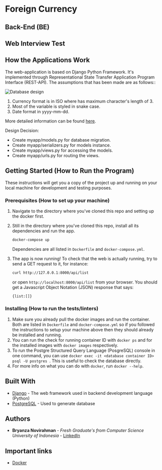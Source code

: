 # Foreign Currency

## Back-End (BE)
## Web Interview Test

## How the Applications Work

The web-application is based on Django Python Framework. It's implemented through Representational State Transfer Application Program Interface (REST-API). The assumptions that has been made are as follows::

![Database design](https://ibb.co/Q96xZc3)

1. Currency format is in ISO where has maximum character's length of 3.
2. Most of the variable is styled in snake case.
3. Date format in yyyy-mm-dd.

More detailed information can be found [here](https://drive.google.com/open?id=11kunl81ebg8U8jWqWiJw24ZLGRfSjfLh).

Design Decision:
* Create myapp/models.py for database migration.
* Create myapp/serializers.py for models instance.
* Create myapp/views.py for accessing the models.
* Create myapp/urls.py for routing the views. 

## Getting Started (How to Run the Program)

These instructions will get you a copy of the project up and running on your local machine for development and testing purposes.

### Prerequisites (How to set up your machine)

1. Navigate to the directory where you've cloned this repo and setting up the docker first.
2. Still in the directory where you've cloned this repo, install all its dependencies and run the app.

    ```bash
    docker-compose up
    ```

    Dependencies are all listed in `Dockerfile` and `docker-compose.yml`.

3. The app is now running! To check that the web is actually running,
try to send a GET request to it, for instance:

    ```bash
    curl http://127.0.0.1:8000/api/list
    ```

    or open `http://localhost:8000/api/list` from your browser. You should get a
    Javascript Object Notation (JSON) response that says:

    ```bash
    {list:[]}
    ```

### Installing (How to run the tests/linters)

1. Make sure you already pull the docker images and run the container.
Both are listed in `Dockerfile` and `docker-compose.yml` so if you followed the instructions to setup your machine above then they should already be installed and running.
2. You can run the check for running container ID with `docker ps` and for the installed images with `docker images` respectively.
3. To run the Postgre Structured Query Language (PosgreSQL) console in one command, you can use `docker exec -it <database container ID> psql -U postgres `. This is useful to check the database directly.
4. For more info on what you can do with `docker`, run `docker --help`.

## Built With

* [Django](https://www.djangoproject.com/) - The web framework used in backend development language (Python)
* [PostgreSQL](https://www.postgresql.org/) - Used to generate database

## Authors

* **Bryanza Novirahman** - *Fresh Graduate's from Computer Science University of Indonesia* - [LinkedIn](https://www.linkedin.com/in/bryanza-novirahman-902a94131)

## Important links
* [Docker](https://www.docker.com)
